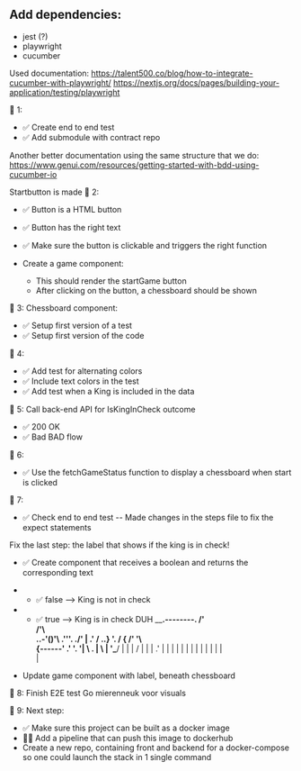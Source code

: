 ## Add dependencies:
- jest (?)
- playwright
- cucumber

Used documentation:
https://talent500.co/blog/how-to-integrate-cucumber-with-playwright/
https://nextjs.org/docs/pages/building-your-application/testing/playwright

🥫 1:
- ✅ Create end to end test
- ✅ Add submodule with contract repo

Another better documentation using the same structure that we do:
https://www.genui.com/resources/getting-started-with-bdd-using-cucumber-io


Startbutton is made
🥫 2:
- ✅ Button is a HTML button
- ✅ Button has the right text
- ✅ Make sure the button is clickable and triggers the right function

- Create a game component:
    - This should render the startGame button
    - After clicking on the button, a chessboard should be shown

🥫 3:
Chessboard component: 
- ✅ Setup first version of a test
- ✅ Setup first version of the code

🥫 4:
- ✅ Add test for alternating colors
- ✅ Include text colors in the test
- ✅ Add test when a King is included in the data

🥫 5:
Call back-end API for IsKingInCheck outcome
- ✅ 200 OK
- ✅ Bad BAD flow

🥫 6:
- ✅ Use the fetchGameStatus function to display a chessboard when start is clicked

🥫 7:
- ✅ Check end to end test
-- Made changes in the steps file to fix the expect statements

Fix the last step: the label that shows if the king is in check!
- ✅ Create component that receives a boolean and returns the corresponding text
- - ✅ false --> King is not in check
- - ✅ true --> King is in check
DUH
                       ______.--------.
                     /'                \
                    /'\                 \
                ..-'\()'\    .'''.    ./'
               |                .'    /
                \..}                  '\.
                 /     {      /'    '\   \
                {------'    .'        '.  '|
                 \        . |           \   |
                  '\_____/  |            |   |
                   /       |             |    |
                 .'       |              |     |
                 |       |              |       |
                 |      |              |       |
                 |                    |         \
                                                 |

- Update game component with label, beneath chessboard

🥫 8:
Finish E2E test
Go mierenneuk voor visuals

🥫 9:
Next step:
- ✅ Make sure this project can be built as a docker image
- 🙋‍♂️ Add a pipeline that can push this image to dockerhub
- Create a new repo, containing front and backend for a docker-compose so one could launch the stack in 1 single command